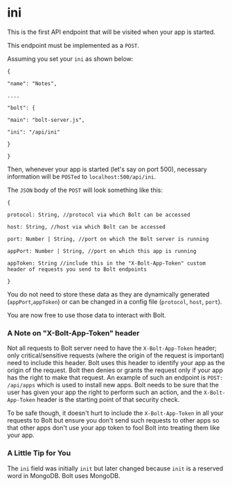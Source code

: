 # ini

This is the first API endpoint that will be visited when your app is started.

This endpoint must be implemented as a `POST`.

Assuming you set your `ini` as shown below:

`{`

`"name": "Notes",`

`....`

`"bolt": {`

`"main": "bolt-server.js",`

`"ini": "/api/ini"`

`}`

`}`

Then, whenever your app is started \(let's say on port 500\), necessary information will be `POSTed` to `localhost:500/api/ini`.

The `JSON` body of the `POST` will look something like this:

`{`

`protocol: String, //protocol via which Bolt can be accessed`

`host: String, //host via which Bolt can be accessed`

`port: Number | String, //port on which the Bolt server is running`

`appPort: Number | String, //port on which this app is running`

`appToken: String //include this in the "X-Bolt-App-Token" custom header of requests you send to Bolt endpoints`

`}`

You do not need to store these data as they are dynamically generated \(`appPort`,`appToken`\) or can be changed in a config file \(`protocol`, `host`, `port`\).

You are now free to use those data to interact with Bolt.

### A Note on "X-Bolt-App-Token" header

Not all requests to Bolt server need to have the `X-Bolt-App-Token` header; only critical/sensitive requests \(where the origin of the request is important\) need to include this header. Bolt uses this header to identify your app as the origin of the request. Bolt then denies or grants the request only if your app has the right to make that request. An example of such an endpoint is `POST: /api/apps` which is used to install new apps. Bolt needs to be sure that the user has given your app the right to perform such an action, and the `X-Bolt-App-Token` header is the starting point of that security check.

To be safe though, it doesn't hurt to include the `X-Bolt-App-Token` in all your requests to Bolt but ensure you don't send such requests to other apps so that other apps don't use your app token to fool Bolt into treating them like your app.

### A Little Tip for You

The `ini` field was initially `init` but later changed because `init` is a reserved word in MongoDB. Bolt uses MongoDB.

